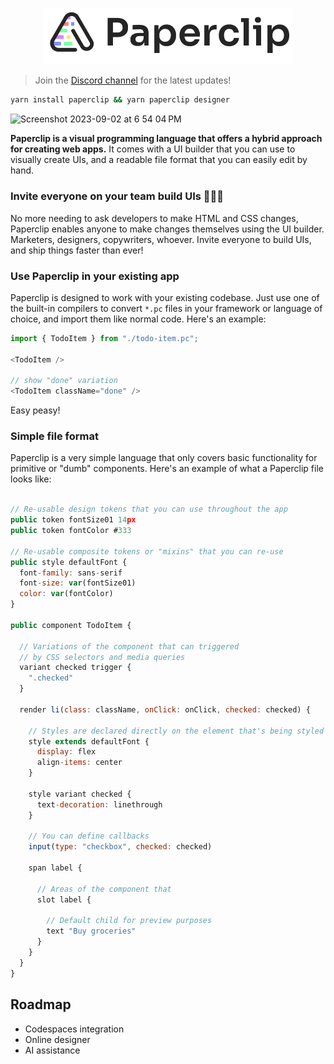 <p align="center">
  <img src="./assets/logo-outline-5.png" width="400px">
</p>

> Join the [Discord channel](https://discord.gg/H6wEVtd) for the latest updates!

```sh
yarn install paperclip && yarn paperclip designer
```

<img width="1840" alt="Screenshot 2023-09-02 at 6 54 04 PM" src="https://github.com/paperclip-ui/paperclip/assets/757408/4a46b041-636f-4960-a663-177a044432f9">

**Paperclip is a visual programming language that offers a hybrid approach for creating web apps.** It comes with a UI builder that you can use to visually create UIs, and a readable file format that you can easily edit by hand.

### Invite everyone on your team build UIs 👨🏻‍🎨

No more needing to ask developers to make HTML and CSS changes, Paperclip enables anyone to make changes themselves using the UI builder. Marketers, designers, copywriters, whoever. Invite everyone to build UIs, and ship things faster than ever!

### Use Paperclip in your existing app

Paperclip is designed to work with your existing codebase. Just use one of the built-in compilers to convert `*.pc` files in your framework or language of choice, and import them like normal code. Here's an example:

```typescript
import { TodoItem } from "./todo-item.pc";

<TodoItem />

// show "done" variation
<TodoItem className="done" />
```

Easy peasy!

### Simple file format

Paperclip is a very simple language that only covers basic functionality for primitive or "dumb" components. Here's an example of what a Paperclip file looks like:

```javascript

// Re-usable design tokens that you can use throughout the app
public token fontSize01 14px
public token fontColor #333

// Re-usable composite tokens or "mixins" that you can re-use
public style defaultFont {
  font-family: sans-serif
  font-size: var(fontSize01)
  color: var(fontColor)
}

public component TodoItem {

  // Variations of the component that can triggered
  // by CSS selectors and media queries
  variant checked trigger {
    ".checked"
  }

  render li(class: className, onClick: onClick, checked: checked) {

    // Styles are declared directly on the element that's being styled
    style extends defaultFont {
      display: flex
      align-items: center
    }

    style variant checked {
      text-decoration: linethrough
    }

    // You can define callbacks
    input(type: "checkbox", checked: checked)

    span label {

      // Areas of the component that
      slot label {

        // Default child for preview purposes
        text "Buy groceries"
      }
    }
  }
}
```

<!--

### Copy and paste directly from Figma
### AI assistant
### Import your existing codebase

-->

<!--Here's what the language looks like:

This can be imported directly into code like so:


```typescript
import { TodoItem } from "./todo-item.pc";

<TodoItem />

// show "done" variation
<TodoItem className="done" />
```-->

## Roadmap

- Codespaces integration
- Online designer
- AI assistance
